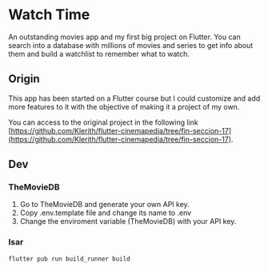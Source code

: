 # Watch Time

An outstanding movies app and my first big project on Flutter. You can search into a database with millions of movies and series to get info about them and build a watchlist to remember what to watch.

## Origin

This app has been started on a Flutter course but I could customize and add more features to it with the objective of making it a project of my own.

You can access to the original project in the following link [https://github.com/Klerith/flutter-cinemapedia/tree/fin-seccion-17](https://github.com/Klerith/flutter-cinemapedia/tree/fin-seccion-17).


## Dev

### TheMovieDB
1. Go to TheMovieDB and generate your own API key.
2. Copy .env.template file and change its name to .env
3. Change the enviroment variable (TheMovieDB) with your API key.

### Isar

```
flutter pub run build_runner build
```


